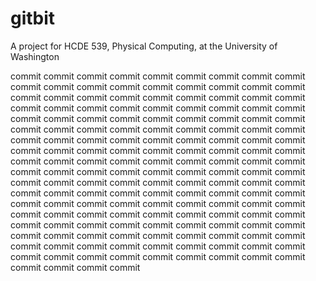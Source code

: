 # gitbit
A project for HCDE 539, Physical Computing, at the University of Washington

commit
commit
commit
commit
commit
commit
commit
commit
commit
commit
commit
commit
commit
commit
commit
commit
commit
commit
commit
commit
commit
commit
commit
commit
commit
commit
commit
commit
commit
commit
commit
commit
commit
commit
commit
commit
commit
commit
commit
commit
commit
commit
commit
commit
commit
commit
commit
commit
commit
commit
commit
commit
commit
commit
commit
commit
commit
commit
commit
commit
commit
commit
commit
commit
commit
commit
commit
commit
commit
commit
commit
commit
commit
commit
commit
commit
commit
commit
commit
commit
commit
commit
commit
commit
commit
commit
commit
commit
commit
commit
commit
commit
commit
commit
commit
commit
commit
commit
commit
commit
commit
commit
commit
commit
commit
commit
commit
commit
commit
commit
commit
commit
commit
commit
commit
commit
commit
commit
commit
commit
commit
commit
commit
commit
commit
commit
commit
commit
commit
commit
commit
commit
commit
commit
commit
commit
commit
commit
commit
commit
commit
commit
commit
commit
commit
commit
commit
commit
commit
commit
commit
commit
commit
commit
commit
commit
commit
commit
commit
commit
commit
commit
commit
commit
commit
commit
